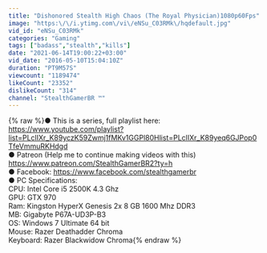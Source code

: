 ```yaml
---
title: "Dishonored Stealth High Chaos (The Royal Physician)1080p60Fps"
image: "https:\/\/i.ytimg.com\/vi\/eNSu_C03RMk\/hqdefault.jpg"
vid_id: "eNSu_C03RMk"
categories: "Gaming"
tags: ["badass","stealth","kills"]
date: "2021-06-14T19:00:22+03:00"
vid_date: "2016-05-10T15:04:10Z"
duration: "PT9M57S"
viewcount: "1189474"
likeCount: "23352"
dislikeCount: "314"
channel: "StealthGamerBR ™"
---
```

{% raw %}● This is a series, full playlist here: <a rel="nofollow" target="blank" href="https://www.youtube.com/playlist?list=PLclIXr_K89yczK59Zwmj1fMKv1GGPl80Hlist=PLclIXr_K89yeq6GJPop0TfeVmmuRKHdgd">https://www.youtube.com/playlist?list=PLclIXr_K89yczK59Zwmj1fMKv1GGPl80Hlist=PLclIXr_K89yeq6GJPop0TfeVmmuRKHdgd</a><br />● Patreon (Help me to continue making videos with this) <br /><a rel="nofollow" target="blank" href="https://www.patreon.com/StealthGamerBR2?ty=h">https://www.patreon.com/StealthGamerBR2?ty=h</a><br />● Facebook: <a rel="nofollow" target="blank" href="https://www.facebook.com/stealthgamerbr">https://www.facebook.com/stealthgamerbr</a><br />● PC Specifications:<br />CPU: Intel Core i5 2500K 4.3 Ghz<br />GPU: GTX 970 <br />Ram: Kingston HyperX Genesis 2x 8 GB 1600 Mhz DDR3<br />MB: Gigabyte P67A-UD3P-B3<br />OS: Windows 7 Ultimate 64 bit<br />Mouse: Razer Deathadder Chroma<br />Keyboard: Razer Blackwidow Chroma{% endraw %}
